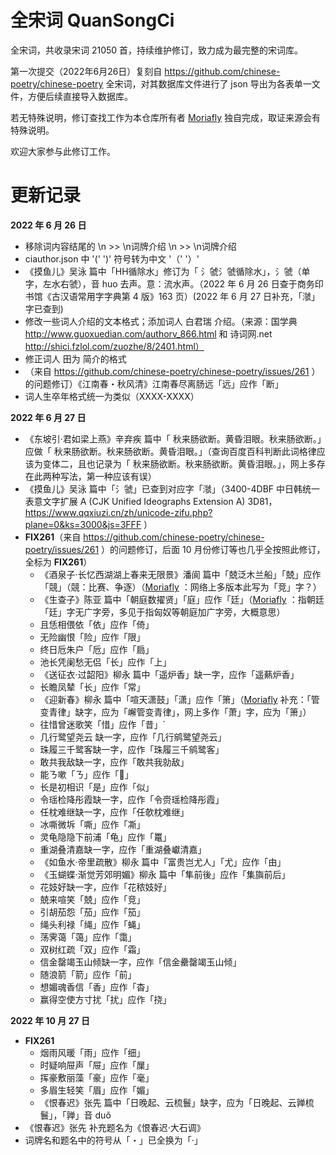 # 全宋词 QuanSongCi

全宋词，共收录宋词 21050 首，持续维护修订，致力成为最完整的宋词库。

第一次提交（2022年6月26日）复刻自 https://github.com/chinese-poetry/chinese-poetry 全宋词，对其数据库文件进行了 json 导出为各表单一文件，方便后续直接导入数据库。

若无特殊说明，修订查找工作为本仓库所有者 [Moriafly](https://github.com/Moriafly) 独自完成，取证来源会有特殊说明。

欢迎大家参与此修订工作。

# 更新记录

**2022 年 6 月 26 日**

- 移除词内容结尾的 \n >> \n词牌介绍 \n >> \n词牌介绍
- ciauthor.json 中 '(' ')' 符号转为中文 '（' '）'
- 《摸鱼儿》吴泳 篇中「HH循除水」修订为「 氵虢氵虢循除水」，氵虢（单字，左水右虢），音 huo 去声。意：流水声。（2022 年 6 月 26 日查于商务印书馆《古汉语常用字字典第 4 版》163 页）(2022 年 6 月 27 日补充，「㶁」字已查到)
- 修改一些词人介绍的文本格式；添加词人 白君瑞 介绍。（来源：国学典 http://www.guoxuedian.com/authorv_866.html 和 诗词网.net http://shici.fzlol.com/zuozhe/8/2401.html）
-  修正词人 田为 简介的格式
- （来自 https://github.com/chinese-poetry/chinese-poetry/issues/261 ）的问题修订）《江南春・秋风清》江南春尽离肠远「远」应作「断」
- 词人生卒年格式统一为类似（XXXX-XXXX）

**2022 年 6 月 27 日**

- 《东坡引·君如梁上燕》辛弃疾 篇中「 秋来肠欲断。黄昏泪眼。秋来肠欲断。」应做「 秋来肠欲断。秋来肠欲断。黄昏泪眼。」（查询百度百科判断此词格律应该为变体二，且也记录为「 秋来肠欲断。秋来肠欲断。黄昏泪眼。」，网上多存在此两种写法，第一种应该有误）
- 《摸鱼儿》吴泳 篇中「氵虢」已查到对应字「㶁」（3400-4DBF 中日韩统一表意文字扩展 A (CJK Unified Ideographs Extension A) 3D81，https://www.qqxiuzi.cn/zh/unicode-zifu.php?plane=0&ks=3000&js=3FFF ）
- **FIX261**（来自 https://github.com/chinese-poetry/chinese-poetry/issues/261 ）的问题修订，后面 10 月份修订等也几乎全按照此修订，全标为 **FIX261**）
    - 《酒泉子·长忆西湖湖上春来无限景》潘阆 篇中「兢泛木兰船」「兢」应作「競」（競：比赛、争逐）（[Moriafly](https://github.com/Moriafly) ：网络上多版本此写为「竞」字？）
    - 《生查子》陈亚 篇中「朝庭数擢贤」「庭」应作「廷」（[Moriafly](https://github.com/Moriafly) ：指朝廷「廷」字无广字旁，多见于指匈奴等朝庭加广字旁，大概意思）
    - 且恁相偎依「依」应作「倚」
    - 无险幽恨「险」应作「限」
    - 终日卮朱户「卮」应作「扃」
    - 池长凭阑愁无侣「长」应作「上」
    - 《送征衣·过韶阳》柳永 篇中「遥炉香」缺一字，应作「遥爇炉香」
    - 长瞻凤辇「长」应作「常」
    - 《迎新春》柳永 篇中「喧天潇鼓」「潇」应作「箫」（[Moriafly](https://github.com/Moriafly) 补充：「管变青律」缺字，应为「嶰管变青律」，网上多作「萧」字，应为「箫」）
    - 往惜曾迷歌笑「惜」应作「昔」`
    - 几行鹭望尧云 缺一字，应作「几行鹓鹭望尧云」
    - 珠履三千鹭客缺一字，应作「珠履三千鹓鹭客」
    - 敢共我敌缺一字，应作「敢共我勍敌」
    - 能ㄋ嗽「ㄋ」应作「𠴇」
    - 长是初相识「是」应作「似」
    - 令瑶检降彤霞缺一字，应作「令赍瑶检降彤霞」
    - 任枕难继缺一字，应作「任欹枕难继」
    - 冰嘶微坼「嘶」应作「凘」
    - 灵龟隐隐下前浦「龟」应作「鼍」
    - 重湖叠清嘉缺一字，应作「重湖叠巘清嘉」
    - 《如鱼水·帝里疏散》柳永 篇中「富贵岂尤人」「尤」应作「由」
    - 《玉蝴蝶·渐觉芳郊明媚》柳永 篇中「隼前後」应作「集旟前后」
    - 花妓好缺一字，应作「花秾妓好」
    - 兢来喧笑「兢」应作「竞」
    - 引胡茄怨「茄」应作「笳」
    - 绳头利禄「绳」应作「蝇」
    - 荡霁蔼「蔼」应作「霭」
    - 双树红疏「双」应作「霜」
    - 信金罄竭玉山倾缺一字，应作「信金罍罄竭玉山倾」
    - 随浪箭「箭」应作「前」
    - 想媚魂香信「香」应作「杳」
    - 赢得空使方寸扰「扰」应作「挠」

**2022 年 10 月 27 日**

- **FIX261**
    - 烟雨风暖「雨」应作「细」
    - 时疑响屉声「屉」应作「屟」
    - 挥豪敷丽藻「豪」应作「毫」
    - 多眉生轻笑「眉」应作「媚」
    - 《恨春迟》张先 篇中「日晚起、云梳鬟」缺字，应为「日晚起、云亸梳鬟」，「亸」音 duǒ
- 《恨春迟》张先 补充题名为《恨春迟·大石调》
- 词牌名和题名中的符号从「・」已全换为「·」